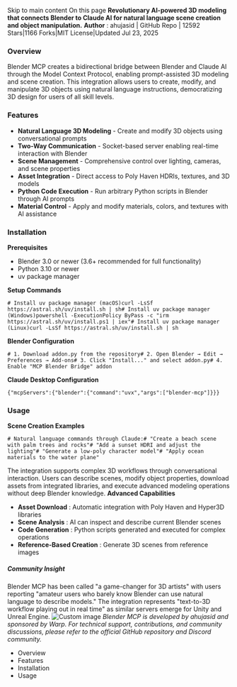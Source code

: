 Skip to main content
On this page
**Revolutionary AI-powered 3D modeling that connects Blender to Claude AI for natural language scene creation and object manipulation.**
**Author** : ahujasid | GitHub Repo | 12592 Stars|1166 Forks|MIT License|Updated Jul 23, 2025
### Overview​
Blender MCP creates a bidirectional bridge between Blender and Claude AI through the Model Context Protocol, enabling prompt-assisted 3D modeling and scene creation. This integration allows users to create, modify, and manipulate 3D objects using natural language instructions, democratizing 3D design for users of all skill levels.
### Features​
  * **Natural Language 3D Modeling** - Create and modify 3D objects using conversational prompts
  * **Two-Way Communication** - Socket-based server enabling real-time interaction with Blender
  * **Scene Management** - Comprehensive control over lighting, cameras, and scene properties
  * **Asset Integration** - Direct access to Poly Haven HDRIs, textures, and 3D models
  * **Python Code Execution** - Run arbitrary Python scripts in Blender through AI prompts
  * **Material Control** - Apply and modify materials, colors, and textures with AI assistance


### Installation​
**Prerequisites**
  * Blender 3.0 or newer (3.6+ recommended for full functionality)
  * Python 3.10 or newer
  * uv package manager


**Setup Commands**
```
# Install uv package manager (macOS)curl -LsSf https://astral.sh/uv/install.sh | sh# Install uv package manager (Windows)powershell -ExecutionPolicy ByPass -c "irm https://astral.sh/uv/install.ps1 | iex"# Install uv package manager (Linux)curl -LsSf https://astral.sh/uv/install.sh | sh
```

**Blender Configuration**
```
# 1. Download addon.py from the repository# 2. Open Blender → Edit → Preferences → Add-ons# 3. Click "Install..." and select addon.py# 4. Enable "MCP Blender Bridge" addon
```

**Claude Desktop Configuration**
```
{"mcpServers":{"blender":{"command":"uvx","args":["blender-mcp"]}}}
```

### Usage​
**Scene Creation Examples**
```
# Natural language commands through Claude:# "Create a beach scene with palm trees and rocks"# "Add a sunset HDRI and adjust the lighting"# "Generate a low-poly character model"# "Apply ocean materials to the water plane"
```

The integration supports complex 3D workflows through conversational interaction. Users can describe scenes, modify object properties, download assets from integrated libraries, and execute advanced modeling operations without deep Blender knowledge.
**Advanced Capabilities**
  * **Asset Download** : Automatic integration with Poly Haven and Hyper3D libraries
  * **Scene Analysis** : AI can inspect and describe current Blender scenes
  * **Code Generation** : Python scripts generated and executed for complex operations
  * **Reference-Based Creation** : Generate 3D scenes from reference images


##### Community Insight
Blender MCP has been called "a game-changer for 3D artists" with users reporting "amateur users who barely know Blender can use natural language to describe models." The integration represents "text-to-3D workflow playing out in real time" as similar servers emerge for Unity and Unreal Engine.
![Custom image](https://www.claudelog.com/img/discovery/021_happy.png)
_Blender MCP is developed by ahujasid and sponsored by Warp. For technical support, contributions, and community discussions, please refer to the official GitHub repository and Discord community._
  * Overview
  * Features
  * Installation
  * Usage


